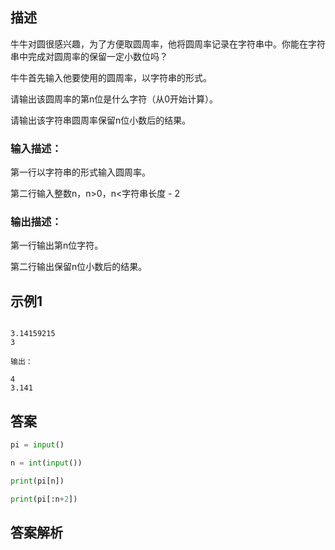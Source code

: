 ## 描述

牛牛对圆很感兴趣，为了方便取圆周率，他将圆周率记录在字符串中。你能在字符串中完成对圆周率的保留一定小数位吗？

牛牛首先输入他要使用的圆周率，以字符串的形式。

请输出该圆周率的第n位是什么字符（从0开始计算）。

请输出该字符串圆周率保留n位小数后的结果。

### 输入描述：

第一行以字符串的形式输入圆周率。

第二行输入整数n，n>0，n<字符串长度 - 2

### 输出描述：

第一行输出第n位字符。

第二行输出保留n位小数后的结果。

## 示例1

```输入：

3.14159215
3

输出：

4
3.141

```
## 答案

```python 
pi = input()

n = int(input())

print(pi[n])

print(pi[:n+2])
```

## 答案解析